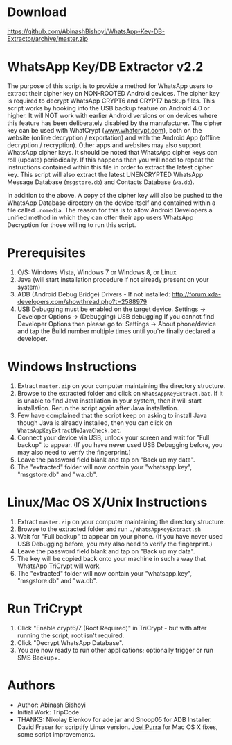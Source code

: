# Download

https://github.com/AbinashBishoyi/WhatsApp-Key-DB-Extractor/archive/master.zip

# WhatsApp Key/DB Extractor v2.2

The purpose of this script is to provide a method for WhatsApp users to extract their cipher key on NON-ROOTED
Android devices. The cipher key is required to decrypt WhatsApp CRYPT6 and CRYPT7 backup files. This script
works by hooking into the USB backup feature on Android 4.0 or higher. It will NOT work with earlier Android
versions or on devices where this feature has been deliberately disabled by the manufacturer. The cipher key
can be used with WhatCrypt (www.whatcrypt.com), both on the website (online decryption / exportation) and with
the Android App (offline decryption / recryption). Other apps and websites may also support WhatsApp cipher keys.
It should be noted that WhatsApp cipher keys can roll (update) periodically. If this happens then you will need
to repeat the instructions contained within this file in order to extract the latest cipher key. This script will
also extract the latest UNENCRYPTED WhatsApp Message Database (`msgstore.db`) and Contacts Database (`wa.db`).

In addition to the above. A copy of the cipher key will also be pushed to the WhatsApp Database directory on the
device itself and contained within a file called `.nomedia`. The reason for this is to allow Android Developers
a unified method in which they can offer their app users WhatsApp Decryption for those willing to run this script.


# Prerequisites

1. O/S: Windows Vista, Windows 7 or Windows 8, or Linux
2. Java (will start installation procedure if not already present on your system)
3. ADB (Android Debug Bridge) Drivers - If not installed: http://forum.xda-developers.com/showthread.php?t=2588979
4. USB Debugging must be enabled on the target device. Settings -> Developer Options -> (Debugging) USB debugging
   If you cannot find Developer Options then please go to: Settings -> About phone/device and tap the Build number
   multiple times until you're finally declared a developer.

# Windows Instructions

1. Extract `master.zip` on your computer maintaining the directory structure.
2. Browse to the extracted folder and click on `WhatsAppKeyExtract.bat`. If it is unable to find Java installation in your system, then it will start installation. Rerun the script again after Java installation.
3. Few have complained that the script keep on asking to install Java though Java is already installed, then you can click on `WhatsAppKeyExtractNoJavaCheck.bat`.
4. Connect your device via USB, unlock your screen and wait for "Full backup" to appear. (If you have never used USB Debugging before, you may also need to verify the fingerprint.)
5. Leave the password field blank and tap on "Back up my data".
6. The "extracted" folder will now contain your "whatsapp.key", "msgstore.db" and "wa.db".

# Linux/Mac OS X/Unix Instructions
 
1. Extract `master.zip` on your computer maintaining the directory structure.
2. Browse to the extracted folder and run `./WhatsAppKeyExtract.sh`
3. Wait for "Full backup" to appear on your phone. (If you have never used USB Debugging before, you may also need to verify the fingerprint.)
4. Leave the password field blank and tap on "Back up my data".
5. The key will be copied back onto your machine in such a way that WhatsApp TriCrypt will work.
6. The "extracted" folder will now contain your "whatsapp.key", "msgstore.db" and "wa.db".

# Run TriCrypt
1. Click "Enable crypt6/7 (Root Required)" in TriCrypt - but with after running the script, root isn't required.
2. Click "Decrypt WhatsApp Database".
3. You are now ready to run other applications; optionally trigger or run SMS Backup+.

# Authors

* Author: Abinash Bishoyi
* Initial Work: TripCode
* THANKS: Nikolay Elenkov for ade.jar and Snoop05 for ADB Installer. David Fraser for scriptify Linux version. [Joel Purra](http://joelpurra.com/) for Mac OS X fixes, some script improvements.
